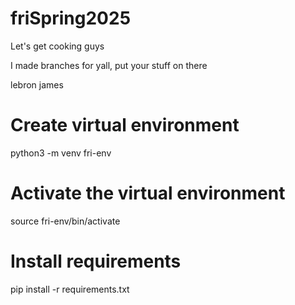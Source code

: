 # friSpring2025

Let's get cooking guys

I made branches for yall, put your stuff on there

lebron james

# Create virtual environment
python3 -m venv fri-env

# Activate the virtual environment
source fri-env/bin/activate

# Install requirements
pip install -r requirements.txt
 
